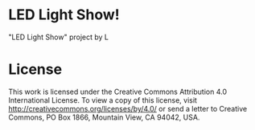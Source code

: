 # LED Light Show!

"LED Light Show" project by L

# License

This work is licensed under the Creative Commons Attribution 4.0 International License. To view a copy of this license, visit http://creativecommons.org/licenses/by/4.0/ or send a
letter to Creative Commons, PO Box 1866, Mountain View, CA 94042, USA.
